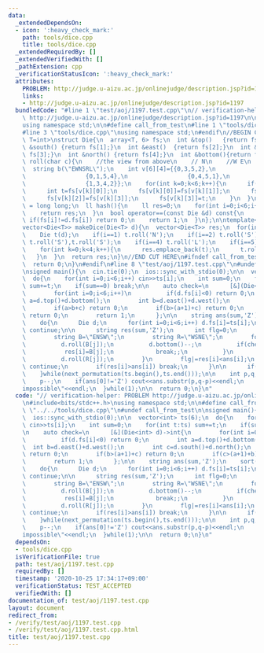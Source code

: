 ```yaml
---
data:
  _extendedDependsOn:
  - icon: ':heavy_check_mark:'
    path: tools/dice.cpp
    title: tools/dice.cpp
  _extendedRequiredBy: []
  _extendedVerifiedWith: []
  _pathExtension: cpp
  _verificationStatusIcon: ':heavy_check_mark:'
  attributes:
    PROBLEM: http://judge.u-aizu.ac.jp/onlinejudge/description.jsp?id=1197
    links:
    - http://judge.u-aizu.ac.jp/onlinejudge/description.jsp?id=1197
  bundledCode: "#line 1 \"test/aoj/1197.test.cpp\"\n// verification-helper: PROBLEM\
    \ http://judge.u-aizu.ac.jp/onlinejudge/description.jsp?id=1197\n\n#include<bits/stdc++.h>\n\
    using namespace std;\n\n#define call_from_test\n#line 1 \"tools/dice.cpp\"\n\n\
    #line 3 \"tools/dice.cpp\"\nusing namespace std;\n#endif\n//BEGIN CUT HERE\ntemplate<typename\
    \ T=int>\nstruct Die{\n  array<T, 6> fs;\n  int &top()   {return fs[0];}\n  int\
    \ &south() {return fs[1];}\n  int &east()  {return fs[2];}\n  int &west()  {return\
    \ fs[3];}\n  int &north() {return fs[4];}\n  int &bottom(){return fs[5];}\n  void\
    \ roll(char c){\n    //the view from above\n    // N\n    //W E\n    // S\n  \
    \  string b(\"EWNSRL\");\n    int v[6][4]={{0,3,5,2},\n                 {0,2,5,3},\n\
    \                 {0,1,5,4},\n                 {0,4,5,1},\n                 {1,2,4,3},\n\
    \                 {1,3,4,2}};\n    for(int k=0;k<6;k++){\n      if(b[k]!=c) continue;\n\
    \      int t=fs[v[k][0]];\n      fs[v[k][0]]=fs[v[k][1]];\n      fs[v[k][1]]=fs[v[k][2]];\n\
    \      fs[v[k][2]]=fs[v[k][3]];\n      fs[v[k][3]]=t;\n    }\n  }\n  using ll\
    \ = long long;\n  ll hash(){\n    ll res=0;\n    for(int i=0;i<6;i++) res=res*256+fs[i];\n\
    \    return res;\n  }\n  bool operator==(const Die &d) const{\n    for(int i=0;i<6;i++)\
    \ if(fs[i]!=d.fs[i]) return 0;\n    return 1;\n  }\n};\n\ntemplate<typename T>\n\
    vector<Die<T>> makeDice(Die<T> d){\n  vector<Die<T>> res;\n  for(int i=0;i<6;i++){\n\
    \    Die t(d);\n    if(i==1) t.roll('N');\n    if(i==2) t.roll('S');\n    if(i==3)\
    \ t.roll('S'),t.roll('S');\n    if(i==4) t.roll('L');\n    if(i==5) t.roll('R');\n\
    \    for(int k=0;k<4;k++){\n      res.emplace_back(t);\n      t.roll('E');\n \
    \   }\n  }\n  return res;\n}\n//END CUT HERE\n#ifndef call_from_test\nsigned main(){\n\
    \  return 0;\n}\n#endif\n#line 8 \"test/aoj/1197.test.cpp\"\n#undef call_from_test\n\
    \nsigned main(){\n  cin.tie(0);\n  ios::sync_with_stdio(0);\n\n  vector<int> ts(6);\n\
    \  do{\n    for(int i=0;i<6;i++) cin>>ts[i];\n    int sum=0;\n    for(int t:ts)\
    \ sum+=t;\n    if(sum==0) break;\n\n    auto check=\n      [&](Die<int> d)->int{\n\
    \        for(int i=0;i<6;i++)\n          if(d.fs[i]<0) return 0;\n        int\
    \ a=d.top()+d.bottom();\n        int b=d.east()+d.west();\n        int c=d.south()+d.north();\n\
    \        if(a>b+c) return 0;\n        if(b>(a+1)+c) return 0;\n        if(c>(a+1)+b)\
    \ return 0;\n        return 1;\n      };\n\n    string ans(sum,'Z');\n    sort(ts.begin(),ts.end());\n\
    \    do{\n      Die d;\n      for(int i=0;i<6;i++) d.fs[i]=ts[i];\n      if(!check(d))\
    \ continue;\n\n      string res(sum,'Z');\n      int flg=0;\n      for(int i=0;i<sum;i++){\n\
    \        string B=\"ENSW\";\n        string R=\"WSNE\";\n        for(int j=0;j<4;j++){\n\
    \          d.roll(B[j]);\n          d.bottom()--;\n          if(check(d)){\n \
    \           res[i]=B[j];\n            break;;\n          }\n          d.bottom()++;\n\
    \          d.roll(R[j]);\n        }\n        flg|=res[i]<ans[i];\n        if(flg)\
    \ continue;\n        if(res[i]>ans[i]) break;\n      }\n\n      if(flg) ans=res;\n\
    \    }while(next_permutation(ts.begin(),ts.end()));\n\n    int p,q;\n    cin>>p>>q;\n\
    \    p--;\n    if(ans[0]!='Z') cout<<ans.substr(p,q-p)<<endl;\n    else cout<<\"\
    impossible\"<<endl;\n  }while(1);\n\n  return 0;\n}\n"
  code: "// verification-helper: PROBLEM http://judge.u-aizu.ac.jp/onlinejudge/description.jsp?id=1197\n\
    \n#include<bits/stdc++.h>\nusing namespace std;\n\n#define call_from_test\n#include\
    \ \"../../tools/dice.cpp\"\n#undef call_from_test\n\nsigned main(){\n  cin.tie(0);\n\
    \  ios::sync_with_stdio(0);\n\n  vector<int> ts(6);\n  do{\n    for(int i=0;i<6;i++)\
    \ cin>>ts[i];\n    int sum=0;\n    for(int t:ts) sum+=t;\n    if(sum==0) break;\n\
    \n    auto check=\n      [&](Die<int> d)->int{\n        for(int i=0;i<6;i++)\n\
    \          if(d.fs[i]<0) return 0;\n        int a=d.top()+d.bottom();\n      \
    \  int b=d.east()+d.west();\n        int c=d.south()+d.north();\n        if(a>b+c)\
    \ return 0;\n        if(b>(a+1)+c) return 0;\n        if(c>(a+1)+b) return 0;\n\
    \        return 1;\n      };\n\n    string ans(sum,'Z');\n    sort(ts.begin(),ts.end());\n\
    \    do{\n      Die d;\n      for(int i=0;i<6;i++) d.fs[i]=ts[i];\n      if(!check(d))\
    \ continue;\n\n      string res(sum,'Z');\n      int flg=0;\n      for(int i=0;i<sum;i++){\n\
    \        string B=\"ENSW\";\n        string R=\"WSNE\";\n        for(int j=0;j<4;j++){\n\
    \          d.roll(B[j]);\n          d.bottom()--;\n          if(check(d)){\n \
    \           res[i]=B[j];\n            break;;\n          }\n          d.bottom()++;\n\
    \          d.roll(R[j]);\n        }\n        flg|=res[i]<ans[i];\n        if(flg)\
    \ continue;\n        if(res[i]>ans[i]) break;\n      }\n\n      if(flg) ans=res;\n\
    \    }while(next_permutation(ts.begin(),ts.end()));\n\n    int p,q;\n    cin>>p>>q;\n\
    \    p--;\n    if(ans[0]!='Z') cout<<ans.substr(p,q-p)<<endl;\n    else cout<<\"\
    impossible\"<<endl;\n  }while(1);\n\n  return 0;\n}\n"
  dependsOn:
  - tools/dice.cpp
  isVerificationFile: true
  path: test/aoj/1197.test.cpp
  requiredBy: []
  timestamp: '2020-10-25 17:34:17+09:00'
  verificationStatus: TEST_ACCEPTED
  verifiedWith: []
documentation_of: test/aoj/1197.test.cpp
layout: document
redirect_from:
- /verify/test/aoj/1197.test.cpp
- /verify/test/aoj/1197.test.cpp.html
title: test/aoj/1197.test.cpp
---
```

